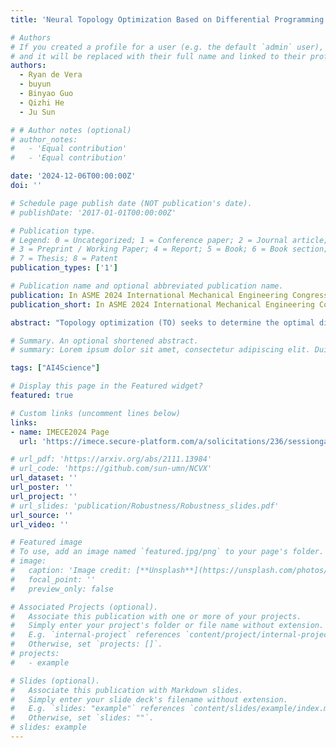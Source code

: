 ```yaml
---
title: 'Neural Topology Optimization Based on Differential Programming With Principled Constrained Optimization '

# Authors
# If you created a profile for a user (e.g. the default `admin` user), write the username (folder name) here
# and it will be replaced with their full name and linked to their profile.
authors:
  - Ryan de Vera
  - buyun
  - Binyao Guo
  - Qizhi He
  - Ju Sun

# # Author notes (optional)
# author_notes:
#   - 'Equal contribution'
#   - 'Equal contribution'

date: '2024-12-06T00:00:00Z'
doi: ''

# Schedule page publish date (NOT publication's date).
# publishDate: '2017-01-01T00:00:00Z'

# Publication type.
# Legend: 0 = Uncategorized; 1 = Conference paper; 2 = Journal article;
# 3 = Preprint / Working Paper; 4 = Report; 5 = Book; 6 = Book section;
# 7 = Thesis; 8 = Patent
publication_types: ['1']

# Publication name and optional abbreviated publication name.
publication: In ASME 2024 International Mechanical Engineering Congress and Exposition (IMECE2024) 
publication_short: In ASME 2024 International Mechanical Engineering Congress and Exposition (IMECE2024) 

abstract: "Topology optimization (TO) seeks to determine the optimal distribution of material within a specified design domain for maximizing the structural performance while adhering to predefined constraints. Recent advancements in deep learning and neural network representations have shown significant promise in approximating PDE solutions, opening up a new avenue for synergy between these technologies and TO. In this study, we introduce a differential programming-based TO framework that leverages   effective non-convex optimization with the deep image prior (DIP) approach for the re-parameterization of the density field, with a focus on addressing the inherent challenges of TO due to combinatorial constraints. The proposed TO algorithm is developed based on a in-house non-convex optimization algorithm PyGranso, which provides a robust optimization method with the ability to handle non-convex, non-smooth and non-linear constrained optimization problems; thus, it enables higher effectiveness in navigating the complex constraint space for TO problems and enabling the discovery of optimal designs. Furthermore, the employment of DIP to parameterize the density field enhances the capacity of design representation and enforces higher smoothness as it leverages the latent structure of convolutional neural networks (CNNs). Compared with other (conventional and machine learning based) TO methods, our experimental results demonstrate the superiority of our proposed framework, especially in accurately preserving the constraints. By systematically evaluating its performance across a range of classical TO problems, including (1) MBB beam, (2) complex cases such as L-shaped structures with tricky loading paths, and (3) situations requiring the use of multiple materials in one design, the MBB beam, L-shaped structure with complex loading path, and the multi-material design problem, we have shown that our approach not only yields improved  design  in terms of material efficiency and structural integrity but also significantly enhances the feasibility of the optimization solutions. Our evaluation of TO methods is based on three key metrics: objective function (compliance), binary constraint adherence and volume constraint adherence. We compare our proposed method against the established Solid Isotropic Material with Penalization (SIMP) approach coupled with the Method of Moving Asymptotes (MMA). For example, in the case of the Cantilever Beam, MMA achieves a compliance of 255.66, incurs a binary constraint violation of 0.0609, and meets the volume constraint at 0.0. In contrast, our method achieves an improved compliance of 223.65 with zero violations in both binary and volume constraints. These results are consistent across various structures, highlighting our method’s ability to generate stiff and feasible designs."

# Summary. An optional shortened abstract.
# summary: Lorem ipsum dolor sit amet, consectetur adipiscing elit. Duis posuere tellus ac convallis placerat. Proin tincidunt magna sed ex sollicitudin condimentum.

tags: ["AI4Science"]

# Display this page in the Featured widget?
featured: true

# Custom links (uncomment lines below)
links:
- name: IMECE2024 Page
  url: 'https://imece.secure-platform.com/a/solicitations/236/sessiongallery/18040/application/144057'

# url_pdf: 'https://arxiv.org/abs/2111.13984'
# url_code: 'https://github.com/sun-umn/NCVX'
url_dataset: ''
url_poster: ''
url_project: ''
# url_slides: 'publication/Robustness/Robustness_slides.pdf'
url_source: ''
url_video: ''

# Featured image
# To use, add an image named `featured.jpg/png` to your page's folder.
# image:
#   caption: 'Image credit: [**Unsplash**](https://unsplash.com/photos/pLCdAaMFLTE)'
#   focal_point: ''
#   preview_only: false

# Associated Projects (optional).
#   Associate this publication with one or more of your projects.
#   Simply enter your project's folder or file name without extension.
#   E.g. `internal-project` references `content/project/internal-project/index.md`.
#   Otherwise, set `projects: []`.
# projects:
#   - example

# Slides (optional).
#   Associate this publication with Markdown slides.
#   Simply enter your slide deck's filename without extension.
#   E.g. `slides: "example"` references `content/slides/example/index.md`.
#   Otherwise, set `slides: ""`.
# slides: example
---
```


<!-- > [!NOTE]
> Click the _Cite_ button above to demo the feature to enable visitors to import publication metadata into their reference management software.

> [!NOTE]
> Create your slides in Markdown - click the _Slides_ button to check out the example.

Add the publication's **full text** or **supplementary notes** here. You can use rich formatting such as including [code, math, and images](https://docs.hugoblox.com/content/writing-markdown-latex/). -->


